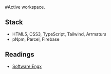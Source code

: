 #Active workspace.

## Stack

- HTML5, CSS3, TypeScript, Tailwind, Arrmatura
- pNpm, Parcel, Firebase

## Readings

- [Software Engx](https://docs.google.com/spreadsheets/d/1gSj_gj_SCEmjsTPEn28-tUWnub2SsFywm72cCuHToMA/pubhtml)
